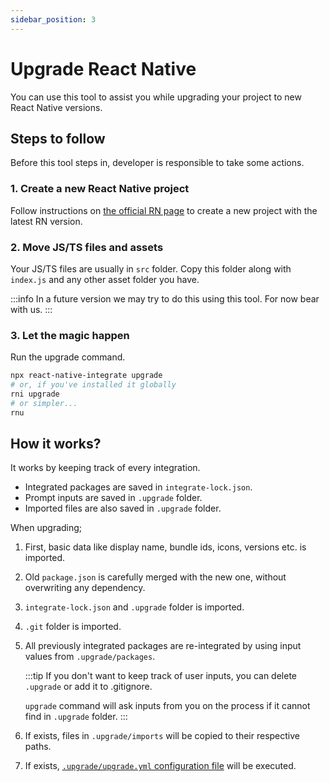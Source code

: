 ```yaml
---
sidebar_position: 3
---
```

# Upgrade React Native

You can use this tool to assist you while upgrading your project to new React Native versions.

## Steps to follow

Before this tool steps in, developer is responsible to take some actions.

### 1. Create a new React Native project

Follow instructions on [the official RN page](https://reactnative.dev/docs/environment-setup#creating-a-new-application) to create a new project with the latest RN version.

### 2. Move JS/TS files and assets

Your JS/TS files are usually in `src` folder. Copy this folder along with `index.js` and any other asset folder you have.

:::info
In a future version we may try to do this using this tool. For now bear with us.
:::

### 3. Let the magic happen

Run the upgrade command.

```bash
npx react-native-integrate upgrade
# or, if you've installed it globally
rni upgrade
# or simpler...
rnu
```

## How it works?

It works by keeping track of every integration.

- Integrated packages are saved in `integrate-lock.json`.
- Prompt inputs are saved in `.upgrade` folder.
- Imported files are also saved in `.upgrade` folder.

When upgrading;
1. First, basic data like display name, bundle ids, icons, versions etc. is imported.
2. Old `package.json` is carefully merged with the new one, without overwriting any dependency.
3. `integrate-lock.json` and `.upgrade` folder is imported.
4. `.git` folder is imported.
5. All previously integrated packages are re-integrated by using input values from `.upgrade/packages`.

   :::tip
   If you don't want to keep track of user inputs, you can delete `.upgrade` or add it to .gitignore.

   `upgrade` command will ask inputs from you on the process if it cannot find in `.upgrade` folder.
   :::
6. If exists, files in `.upgrade/imports` will be copied to their respective paths.
7. If exists, [`.upgrade/upgrade.yml` configuration file](./upgrade/configuration) will be executed.
